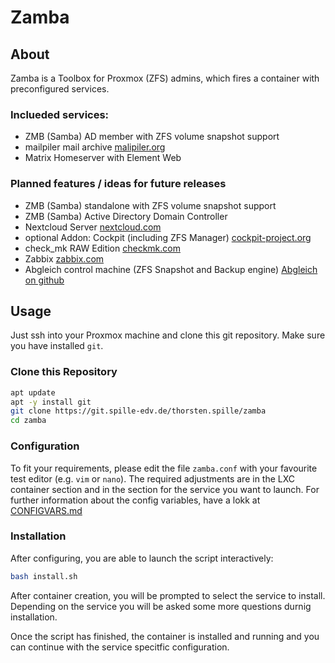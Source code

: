 # Zamba

## About
Zamba is a Toolbox for Proxmox (ZFS) admins, which fires a container with preconfigured services.
### Inclueded services:
- ZMB (Samba) AD member with ZFS volume snapshot support
- mailpiler mail archive [malipiler.org](https://www.mailpiler.org/)
- Matrix Homeserver with Element Web
### Planned features / ideas for future releases
- ZMB (Samba) standalone with ZFS volume snapshot support
- ZMB (Samba) Active Directory Domain Controller
- Nextcloud Server [nextcloud.com](https://nextcloud.com/)
- optional Addon: Cockpit (including ZFS Manager) [cockpit-project.org](https://cockpit-project.org/)
- check_mk RAW Edition [checkmk.com](https://checkmk.com)
- Zabbix [zabbix.com](https://zabbix.com)
- Abgleich control machine (ZFS Snapshot and Backup engine) [Abgleich on github](https://github.com/pleiszenburg/abgleich)
## Usage
Just ssh into your Proxmox machine and clone this git repository. Make sure you have installed `git`.
### Clone this Repository
```bash
apt update
apt -y install git
git clone https://git.spille-edv.de/thorsten.spille/zamba
cd zamba
```
### Configuration
To fit your requirements, please edit the file `zamba.conf` with your favourite test editor (e.g. `vim` or `nano`).
The required adjustments are in the LXC container section and in the section for the service you want to launch.
For further information about the config variables, have a lokk at [CONFIGVARS.md](CONFIGVARS.md)
### Installation
After configuring, you are able to launch the script interactively:
```bash
bash install.sh
```
After container creation, you will be prompted to select the service to install.
Depending on the service you will be asked some more questions durnig installation.

Once the script has finished, the container is installed and running and you can continue with the service specitfic configuration.